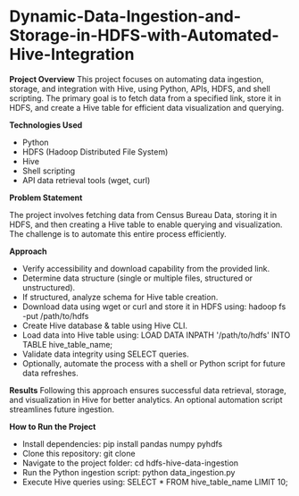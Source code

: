 # Dynamic-Data-Ingestion-and-Storage-in-HDFS-with-Automated-Hive-Integration



**Project Overview**
This project focuses on automating data ingestion, storage, and integration with Hive, using Python, APIs, HDFS, and shell scripting. The primary goal is to fetch data from a specified link, store it in HDFS, and create a Hive table for efficient data visualization and querying.

**Technologies Used**
- Python
- HDFS (Hadoop Distributed File System)
- Hive
- Shell scripting
- API data retrieval tools (wget, curl)

**Problem Statement**
  
The project involves fetching data from Census Bureau Data, storing it in HDFS, and then creating a Hive table to enable querying and visualization.
The challenge is to automate this entire process efficiently.

**Approach**

- Verify accessibility and download capability from the provided link.
- Determine data structure (single or multiple files, structured or unstructured).
- If structured, analyze schema for Hive table creation.
- Download data using wget or curl and store it in HDFS using:
hadoop fs -put <filename> /path/to/hdfs
- Create Hive database & table using Hive CLI.
- Load data into Hive table using:
LOAD DATA INPATH '/path/to/hdfs' INTO TABLE hive_table_name;
- Validate data integrity using SELECT queries.
- Optionally, automate the process with a shell or Python script for future data refreshes.

**Results**
Following this approach ensures successful data retrieval, storage, and visualization in Hive for better analytics. An optional automation script streamlines future ingestion.

**How to Run the Project**
- Install dependencies:
pip install pandas numpy pyhdfs
- Clone this repository:
git clone <repo-link>
- Navigate to the project folder:
cd hdfs-hive-data-ingestion
- Run the Python ingestion script:
python data_ingestion.py
- Execute Hive queries using:
SELECT * FROM hive_table_name LIMIT 10;



